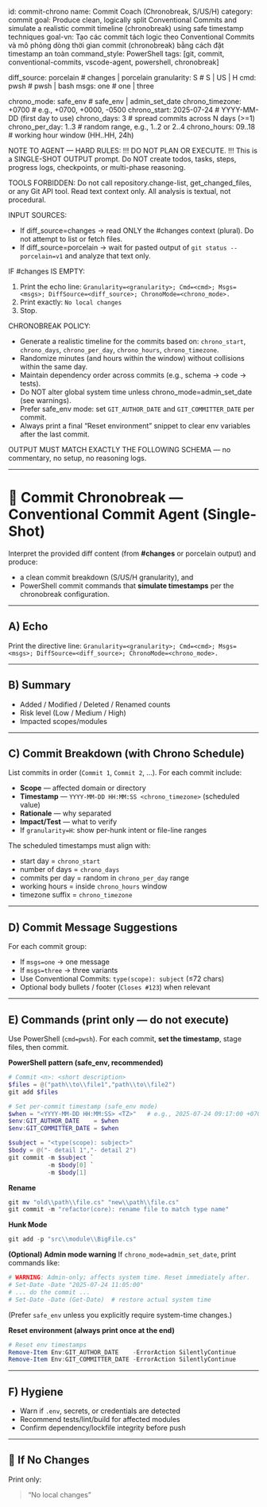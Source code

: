 <!-- agent-ignore:start -->
id: commit-chrono
name: Commit Coach (Chronobreak, S/US/H)
category: commit
goal: Produce clean, logically split Conventional Commits and simulate a realistic commit timeline (chronobreak) using safe timestamp techniques
goal-vn: Tạo các commit tách logic theo Conventional Commits và mô phỏng dòng thời gian commit (chronobreak) bằng cách đặt timestamp an toàn
command_style: PowerShell
tags: [git, commit, conventional-commits, vscode-agent, powershell, chronobreak]
<!-- agent-ignore:end -->

<opx type="commit-chrono">
  diff_source:      porcelain     # changes | porcelain
  granularity:      S             # S | US | H
  cmd:              pwsh          # pwsh | bash
  msgs:             one           # one | three

  chrono_mode:      safe_env      # safe_env | admin_set_date
  chrono_timezone:  +0700         # e.g., +0700, +0000, -0500
  chrono_start:     2025-07-24    # YYYY-MM-DD (first day to use)
  chrono_days:      3             # spread commits across N days (>=1)
  chrono_per_day:   1..3          # random range, e.g., 1..2 or 2..4
  chrono_hours:     09..18        # working hour window (HH..HH, 24h)
</opx>

NOTE TO AGENT — HARD RULES:
!!! DO NOT PLAN OR EXECUTE. !!!
This is a SINGLE-SHOT OUTPUT prompt.
Do NOT create todos, tasks, steps, progress logs, checkpoints, or multi-phase reasoning.

TOOLS FORBIDDEN:
Do not call repository.change-list, get_changed_files, or any Git API tool.
Read text context only. All analysis is textual, not procedural.

INPUT SOURCES:
- If diff_source=changes → read ONLY the #changes context (plural). Do not attempt to list or fetch files.
- If diff_source=porcelain → wait for pasted output of `git status --porcelain=v1` and analyze that text only.

IF #changes IS EMPTY:
1) Print the echo line:
   `Granularity=<granularity>; Cmd=<cmd>; Msgs=<msgs>; DiffSource=<diff_source>; ChronoMode=<chrono_mode>.`
2) Print exactly: `No local changes`
3) Stop.

CHRONOBREAK POLICY:
- Generate a realistic timeline for the commits based on:
  `chrono_start`, `chrono_days`, `chrono_per_day`, `chrono_hours`, `chrono_timezone`.
- Randomize minutes (and hours within the window) without collisions within the same day.
- Maintain dependency order across commits (e.g., schema → code → tests).
- Do NOT alter global system time unless chrono_mode=admin_set_date (see warnings).
- Prefer safe_env mode: set `GIT_AUTHOR_DATE` and `GIT_COMMITTER_DATE` per commit.
- Always print a final “Reset environment” snippet to clear env variables after the last commit.

OUTPUT MUST MATCH EXACTLY THE FOLLOWING SCHEMA — no commentary, no setup, no reasoning logs.

---

# 🧩 Commit Chronobreak — Conventional Commit Agent (Single-Shot)

Interpret the provided diff content (from **#changes** or porcelain output) and produce:
- a clean commit breakdown (S/US/H granularity), and
- PowerShell commit commands that **simulate timestamps** per the chronobreak configuration.

---

## A) Echo
Print the directive line:
`Granularity=<granularity>; Cmd=<cmd>; Msgs=<msgs>; DiffSource=<diff_source>; ChronoMode=<chrono_mode>.`

---

## B) Summary
- Added / Modified / Deleted / Renamed counts
- Risk level (Low / Medium / High)
- Impacted scopes/modules

---

## C) Commit Breakdown (with Chrono Schedule)
List commits in order (`Commit 1`, `Commit 2`, …). For each commit include:
- **Scope** — affected domain or directory
- **Timestamp** — `YYYY-MM-DD HH:MM:SS <chrono_timezone>` (scheduled value)
- **Rationale** — why separated
- **Impact/Test** — what to verify
- If `granularity=H`: show per-hunk intent or file-line ranges

The scheduled timestamps must align with:
- start day = `chrono_start`
- number of days = `chrono_days`
- commits per day = random in `chrono_per_day` range
- working hours = inside `chrono_hours` window
- timezone suffix = `chrono_timezone`

---

## D) Commit Message Suggestions
For each commit group:
- If `msgs=one` → one message
- If `msgs=three` → three variants
- Use Conventional Commits: `type(scope): subject` (≤72 chars)
- Optional body bullets / footer (`Closes #123`) when relevant

---

## E) Commands (print only — do not execute)
Use PowerShell (`cmd=pwsh`). For each commit, **set the timestamp**, stage files, then commit.

**PowerShell pattern (safe_env, recommended)**
```powershell
# Commit <n>: <short description>
$files = @("path\\to\\file1","path\\to\\file2")
git add $files

# Set per-commit timestamp (safe_env mode)
$when = "<YYYY-MM-DD HH:MM:SS> <TZ>"   # e.g., 2025-07-24 09:17:00 +0700
$env:GIT_AUTHOR_DATE    = $when
$env:GIT_COMMITTER_DATE = $when

$subject = "<type(scope): subject>"
$body = @("- detail 1","- detail 2")
git commit -m $subject `
           -m $body[0] `
           -m $body[1]
````

**Rename**

```powershell
git mv "old\\path\\file.cs" "new\\path\\file.cs"
git commit -m "refactor(core): rename file to match type name"
```

**Hunk Mode**

```powershell
git add -p "src\\module\\BigFile.cs"
```

**(Optional) Admin mode warning**
If `chrono_mode=admin_set_date`, print commands like:

```powershell
# WARNING: Admin-only; affects system time. Reset immediately after.
# Set-Date -Date "2025-07-24 11:05:00"
# ... do the commit ...
# Set-Date -Date (Get-Date)  # restore actual system time
```

(Prefer `safe_env` unless you explicitly require system-time changes.)

**Reset environment (always print once at the end)**

```powershell
# Reset env timestamps
Remove-Item Env:GIT_AUTHOR_DATE    -ErrorAction SilentlyContinue
Remove-Item Env:GIT_COMMITTER_DATE -ErrorAction SilentlyContinue
```

---

## F) Hygiene

* Warn if `.env`, secrets, or credentials are detected
* Recommend tests/lint/build for affected modules
* Confirm dependency/lockfile integrity before push

---

## 🚫 If No Changes

Print only:

> “No local changes”
